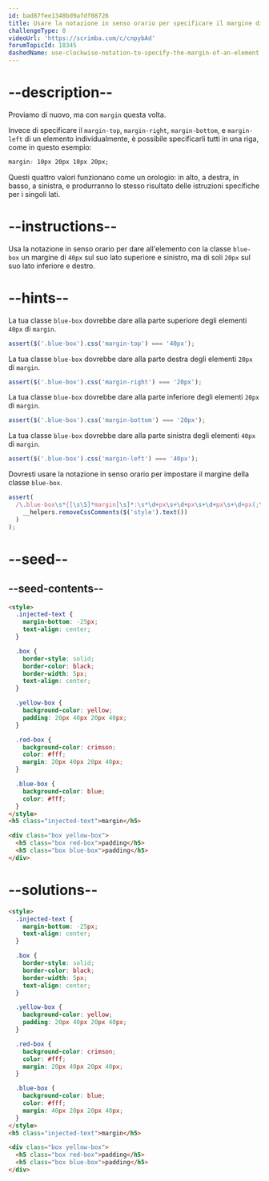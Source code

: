 ```yaml
---
id: bad87fee1348bd9afdf08726
title: Usare la notazione in senso orario per specificare il margine di un elemento
challengeType: 0
videoUrl: 'https://scrimba.com/c/cnpybAd'
forumTopicId: 18345
dashedName: use-clockwise-notation-to-specify-the-margin-of-an-element
---
```


# --description--

Proviamo di nuovo, ma con `margin` questa volta.

Invece di specificare il `margin-top`, `margin-right`, `margin-bottom`, e `margin-left` di un elemento individualmente, è possibile specificarli tutti in una riga, come in questo esempio:

```css
margin: 10px 20px 10px 20px;
```

Questi quattro valori funzionano come un orologio: in alto, a destra, in basso, a sinistra, e produrranno lo stesso risultato delle istruzioni specifiche per i singoli lati.

# --instructions--

Usa la notazione in senso orario per dare all'elemento con la classe `blue-box` un margine di `40px` sul suo lato superiore e sinistro, ma di soli `20px` sul suo lato inferiore e destro.

# --hints--

La tua classe `blue-box` dovrebbe dare alla parte superiore degli elementi `40px` di `margin`.

```js
assert($('.blue-box').css('margin-top') === '40px');
```

La tua classe `blue-box` dovrebbe dare alla parte destra degli elementi `20px` di `margin`.

```js
assert($('.blue-box').css('margin-right') === '20px');
```

La tua classe `blue-box` dovrebbe dare alla parte inferiore degli elementi `20px` di `margin`.

```js
assert($('.blue-box').css('margin-bottom') === '20px');
```

La tua classe `blue-box` dovrebbe dare alla parte sinistra degli elementi `40px` di `margin`.

```js
assert($('.blue-box').css('margin-left') === '40px');
```

Dovresti usare la notazione in senso orario per impostare il margine della classe `blue-box`.

```js
assert(
  /\.blue-box\s*{[\s\S]*margin[\s]*:\s*\d+px\s+\d+px\s+\d+px\s+\d+px(;\s*[^}]+\s*}|;?\s*})/.test(
    __helpers.removeCssComments($('style').text())
  )
);
```

# --seed--

## --seed-contents--

```html
<style>
  .injected-text {
    margin-bottom: -25px;
    text-align: center;
  }

  .box {
    border-style: solid;
    border-color: black;
    border-width: 5px;
    text-align: center;
  }

  .yellow-box {
    background-color: yellow;
    padding: 20px 40px 20px 40px;
  }

  .red-box {
    background-color: crimson;
    color: #fff;
    margin: 20px 40px 20px 40px;
  }

  .blue-box {
    background-color: blue;
    color: #fff;
  }
</style>
<h5 class="injected-text">margin</h5>

<div class="box yellow-box">
  <h5 class="box red-box">padding</h5>
  <h5 class="box blue-box">padding</h5>
</div>
```

# --solutions--

```html
<style>
  .injected-text {
    margin-bottom: -25px;
    text-align: center;
  }

  .box {
    border-style: solid;
    border-color: black;
    border-width: 5px;
    text-align: center;
  }

  .yellow-box {
    background-color: yellow;
    padding: 20px 40px 20px 40px;
  }

  .red-box {
    background-color: crimson;
    color: #fff;
    margin: 20px 40px 20px 40px;
  }

  .blue-box {
    background-color: blue;
    color: #fff;
    margin: 40px 20px 20px 40px;
  }
</style>
<h5 class="injected-text">margin</h5>

<div class="box yellow-box">
  <h5 class="box red-box">padding</h5>
  <h5 class="box blue-box">padding</h5>
</div>
```
